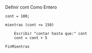 Definir cont Como Entero
	
	cont = 100;
	
	mientras (cont <= 150)
		
		Escribir "contar hasta que:" cont
		cont = cont + 5
		
	FinMientras
 

